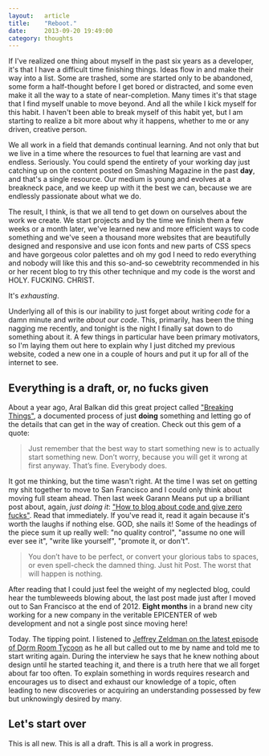 ```yaml
---
layout:   article
title:    "Reboot."
date:     2013-09-20 19:49:00
category: thoughts
---
```


If I've realized one thing about myself in the past six years as a developer, it's that I have a difficult time finishing things. Ideas flow in and make their way into a list. Some are trashed, some are started only to be abandoned, some form a half-thought before I get bored or distracted, and some even make it all the way to a state of near-completion. Many times it's that stage that I find myself unable to move beyond. And all the while I kick myself for this habit. I haven't been able to break myself of this habit yet, but I am starting to realize a bit more about why it happens, whether to me or any driven, creative person.

We all work in a field that demands continual learning. And not only that but we live in a time where the resources to fuel that learning are vast and endless. Seriously. You could spend the entirety of your working day just catching up on the content posted on Smashing Magazine in the past **day**, and that's a single resource. Our medium is young and evolves at a breakneck pace, and we keep up with it the best we can, because we are endlessly passionate about what we do.

The result, I think, is that we all tend to get down on ourselves about the work we create. We start projects and by the time we finish them a few weeks or a month later, we've learned new and more efficient ways to code something and we've seen a thousand more websites that are beautifully designed and responsive and use icon fonts and new parts of CSS specs and have gorgeous color palettes and oh my god I need to redo everything and nobody will like this and this so-and-so cewebtrity recommended in his or her recent blog to try this other technique and my code is the worst and HOLY. FUCKING. CHRIST.

It's *exhausting*.

Underlying all of this is our inability to just forget about writing *code* for a damn minute and write *about our code*. This, primarily, has been the thing nagging me recently, and tonight is the night I finally sat down to do something about it. A few things in particular have been primary motivators, so I'm laying them out here to explain why I just ditched my previous website, coded a new one in a couple of hours and put it up for all of the internet to see.

Everything is a draft, or, no fucks given
-----------------------------------------

About a year ago, Aral Balkan did this great project called ["Breaking Things"](http://www.breakingthin.gs/), a documented process of just **doing** something and letting go of the details that can get in the way of creation. Check out this gem of a quote:

> Just remember that the best way to start 
> something new is to actually start something
> new. Don’t worry, because you will get it 
> wrong at first anyway. That’s fine. Everybody does.

It got me thinking, but the time wasn't right. At the time I was set on getting my shit together to move to San Francisco and I could only think about moving full steam ahead. Then last week Garann Means put up a brilliant post about, again, *just doing it*: ["How to blog about code and give zero fucks"](http://www.garann.com/dev/2013/how-to-blog-about-code-and-give-zero-fucks/). Read that immediately. If you've read it, read it again because it's worth the laughs if nothing else. GOD, she nails it! Some of the headings of the piece sum it up really well: "no quality control", "assume no one will ever see it", "write like yourself", "promote it, or don't".

> You don’t have to be perfect, or convert your 
> glorious tabs to spaces, or even spell-check 
> the damned thing. Just hit Post. The worst 
> that will happen is nothing.

After reading that I could just feel the weight of my neglected blog, could hear the tumbleweeds blowing about, the last post made just after I moved out to San Francisco at the end of 2012. **Eight months** in a brand new city working for a new company in the veritable EPICENTER of web development and not a single post since moving here!

Today. The tipping point. I listened to [Jeffrey Zeldman on the latest episode of Dorm Room Tycoon](http://drt.fm/jeffrey-zeldman-happy-cog-interview-why-designers-need-to-craft-words-not-pixels/) as he all but called out to me by name and told me to start writing again. During the interview he says that he knew nothing about design until he started teaching it, and there is a truth here that we all forget about far too often. To explain something in words requires research and encourages us to disect and exhaust our knowledge of a topic, often leading to new discoveries or acquiring an understanding possessed by few but unknowingly desired by many.

Let's start over
----------------

This is all new. This is all a draft. This is all a work in progress.